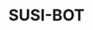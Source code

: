 # SUSI-BOT
<html>
  <body>
    <script type='text/javascript' id='susi-bot-script' data-userid='71b1e9f6ebc6e5f9a1525490ab2c1c47' data-group='Knowledge' data-language='en' data-skill='bot' src='https://susi.ai/susi-chatbot.js'></script>
  </body>
  </html>
